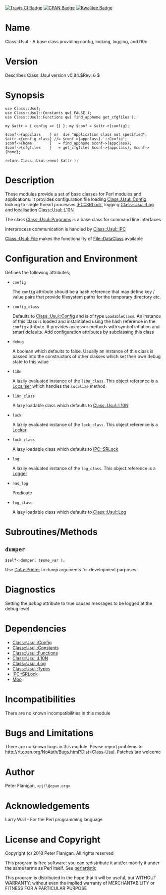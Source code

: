 <div>
    <a href="https://travis-ci.org/pjfl/p5-class-usul"><img src="https://travis-ci.org/pjfl/p5-class-usul.svg?branch=master" alt="Travis CI Badge"></a>
    <a href="http://badge.fury.io/pl/Class-Usul"><img src="https://badge.fury.io/pl/Class-Usul.svg" alt="CPAN Badge"></a>
    <a href="http://cpants.cpanauthors.org/dist/Class-Usul"><img src="http://cpants.cpanauthors.org/dist/Class-Usul.png" alt="Kwalitee Badge"></a>
</div>

# Name

Class::Usul - A base class providing config, locking, logging, and l10n

# Version

Describes Class::Usul version v0.84.$Rev: 6 $

# Synopsis

    use Class::Usul;
    use Class::Usul::Constants qw( FALSE );
    use Class::Usul::Functions qw( find_apphome get_cfgfiles );

    my $attr = { config => {} }; my $conf = $attr->{config};

    $conf->{appclass    } or  die "Application class not specified";
    $attr->{config_class} //= $conf->{appclass}.'::Config';
    $conf->{home        }   = find_apphome $conf->{appclass};
    $conf->{cfgfiles    }   = get_cfgfiles $conf->{appclass}, $conf->{home};

    return Class::Usul->new( $attr );

# Description

These modules provide a set of base classes for Perl modules and
applications. It provides configuration file loading
[Class::Usul::Config](https://metacpan.org/pod/Class%3A%3AUsul%3A%3AConfig), locking to single thread processes
[IPC::SRLock](https://metacpan.org/pod/IPC%3A%3ASRLock), logging [Class::Usul::Log](https://metacpan.org/pod/Class%3A%3AUsul%3A%3ALog) and localisation
[Class::Usul::L10N](https://metacpan.org/pod/Class%3A%3AUsul%3A%3AL10N)

The class [Class::Usul::Programs](https://metacpan.org/pod/Class%3A%3AUsul%3A%3APrograms) is a base class for command line interfaces

Interprocess communication is handled by [Class::Usul::IPC](https://metacpan.org/pod/Class%3A%3AUsul%3A%3AIPC)

[Class::Usul::File](https://metacpan.org/pod/Class%3A%3AUsul%3A%3AFile) makes the functionality of [File::DataClass](https://metacpan.org/pod/File%3A%3ADataClass) available

# Configuration and Environment

Defines the following attributes;

- `config`

    The `config` attribute should be a hash reference that may define key / value
    pairs that provide filesystem paths for the temporary directory etc.

- `config_class`

    Defaults to [Class::Usul::Config](https://metacpan.org/pod/Class%3A%3AUsul%3A%3AConfig) and is of type `LoadableClass`. An
    instance of this class is loaded and instantiated using the hash reference
    in the `config` attribute. It provides accessor methods with symbol
    inflation and smart defaults. Add configuration attributes by
    subclassing this class

- `debug`

    A boolean which defaults to false. Usually an instance of this class is passed
    into the constructors of other classes which set their own debug state to this
    value

- `l10n`

    A lazily evaluated instance of the `l10n_class`. This object reference is a
    [Localiser](https://metacpan.org/pod/Class%3A%3AUsul%3A%3ATypes#Localiser) which handles the `localize` method

- `l10n_class`

    A lazy loadable class which defaults to [Class::Usul::L10N](https://metacpan.org/pod/Class%3A%3AUsul%3A%3AL10N)

- `lock`

    A lazily evaluated instance of the `lock_class`. This object reference is a
    [Locker](https://metacpan.org/pod/Class%3A%3AUsul%3A%3ATypes#Locker)

- `lock_class`

    A lazy loadable class which defaults to [IPC::SRLock](https://metacpan.org/pod/IPC%3A%3ASRLock)

- `log`

    A lazily evaluated instance of the `log_class`. This object reference is a
    [Logger](https://metacpan.org/pod/Class%3A%3AUsul%3A%3ATypes#Logger)

- `has_log`

    Predicate

- `log_class`

    A lazy loadable class which defaults to [Class::Usul::Log](https://metacpan.org/pod/Class%3A%3AUsul%3A%3ALog)

# Subroutines/Methods

## `dumper`

    $self->dumper( $some_var );

Use [Data::Printer](https://metacpan.org/pod/Data%3A%3APrinter) to dump arguments for development purposes

# Diagnostics

Setting the _debug_ attribute to true causes messages to be logged at the
debug level

# Dependencies

- [Class::Usul::Config](https://metacpan.org/pod/Class%3A%3AUsul%3A%3AConfig)
- [Class::Usul::Constants](https://metacpan.org/pod/Class%3A%3AUsul%3A%3AConstants)
- [Class::Usul::Functions](https://metacpan.org/pod/Class%3A%3AUsul%3A%3AFunctions)
- [Class::Usul::L10N](https://metacpan.org/pod/Class%3A%3AUsul%3A%3AL10N)
- [Class::Usul::Log](https://metacpan.org/pod/Class%3A%3AUsul%3A%3ALog)
- [Class::Usul::Types](https://metacpan.org/pod/Class%3A%3AUsul%3A%3ATypes)
- [IPC::SRLock](https://metacpan.org/pod/IPC%3A%3ASRLock)
- [Moo](https://metacpan.org/pod/Moo)

# Incompatibilities

There are no known incompatibilities in this module

# Bugs and Limitations

There are no known bugs in this module. Please report problems to
http://rt.cpan.org/NoAuth/Bugs.html?Dist=Class-Usul. Patches are
welcome

# Author

Peter Flanigan, `<pjfl@cpan.org>`

# Acknowledgements

Larry Wall - For the Perl programming language

# License and Copyright

Copyright (c) 2018 Peter Flanigan. All rights reserved

This program is free software; you can redistribute it and/or modify it
under the same terms as Perl itself. See [perlartistic](https://metacpan.org/pod/perlartistic)

This program is distributed in the hope that it will be useful,
but WITHOUT WARRANTY; without even the implied warranty of
MERCHANTABILITY or FITNESS FOR A PARTICULAR PURPOSE
